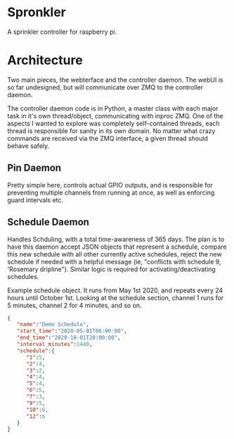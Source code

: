 # Spronkler

A sprinkler controller for raspberry pi.

# Architecture

Two main pieces, the webterface and the controller daemon.  The webUI is so far undesigned, but will communicate over ZMQ
to the controller daemon.

The controller daemon code is in Python, a master class with each major task in it's own thread/object, communicating with
inproc ZMQ. One of the aspects I wanted to explore was completely self-contained threads, each thread is responsible for
sanity in its own domain.  No matter what crazy commands are received via the ZMQ interface, a given thread should behave
safely.

## Pin Daemon

Pretty simple here, controls actual GPIO outputs, and is responsible for preventing multiple channels from running at
once, as well as enforcing guard intervals etc.

## Schedule Daemon

Handles Schduling, with a total time-awareness of 365 days.  The plan is to have this daemon accept JSON objects
that represent a schedule, compare this new schedule with all other currently active schedules, reject the new
schedule if needed with a helpful message (ie, "conflicts with schedule 9, 'Rosemary dripline").  Similar logic
is required for activating/deactivating schedules.

Example schedule object.  It runs from May 1st 2020, and repeats every 24 hours until October 1st. Looking at
the schedule section, channel 1 runs for 5 minutes, channel 2 for 4 minutes, and so on.
```json
{
   "name":"Demo Schedule",
   "start_time":"2020-05-01T06:00:00",
   "end_time":"2020-10-01T20:00:00",
   "interval_minutes":1440,
   "schedule":{
      "1":5,
      "2":4,
      "3":2,
      "4":4,
      "5":4,
      "6":5,
      "7":3,
      "9":5,
      "10":6,
      "12":6
   }
}
```

